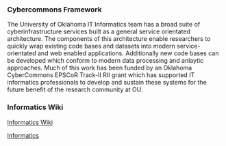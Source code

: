 ### Cybercommons Framework

The University of Oklahoma IT Informatics team has a broad suite of cyberinfrastructure services built as a general service orientated architecture.  The components of this architecture enable researchers to quickly wrap existing code bases and datasets into modern service-orientated and web enabled applications.  Additionally new code bases can be developed which conform to modern data processing and anlaytic approaches.  Much of this work has been funded by an Oklahoma CyberCommons EPSCoR Track-II RII grant which has supported IT informatics professionals to develop and sustain these systems for the future benefit of the research community at OU.


### Informatics Wiki

[Informatics Wiki](https://github.com/ouinformatics/informatics/wiki)

[Informatics](http://ouinformatics.github.io/informatics)

